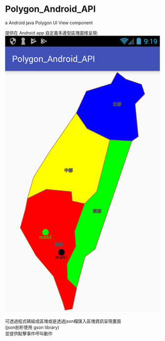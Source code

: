 ﻿# Polygon_Android_API
a Android java Polygon UI View component 

提供在 Android app 自定義多邊型區塊圖樣呈現:<br>
![avatar](/rm_res/cut1.png)<br><br>
可透過程式碼組成區塊或是透過json檔匯入區塊資訊呈現畫面<br>
(json剖析使用 gson library)<br>
並提供點擊事件呼叫動作
